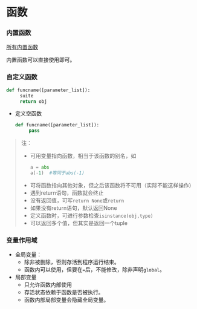 函数
===

### 内置函数

[所有内置函数](https://docs.python.org/3/library/functions.html)

内置函数可以直接使用即可。

### 自定义函数
```Python
def funcname([parameter_list]):
     suite
     return obj
```



- 定义空函数
    ```Python
    def funcname([parameter_list]):
         pass
    ```

> 注：
> - 可用变量指向函数，相当于该函数的别名，如
>   ```Python
>   a = abs   
>   a(-1)  #等同于abs(-1)
>   ```
> - 可将函数指向其他对象，但之后该函数将不可用（实际不能这样操作）
> - 遇到return语句，函数就会终止
> - 没有返回值，可写`return None`或`return`
> - 如果没有return语句，默认返回None
> - 定义函数时，可进行参数检查`isinstance(obj,type)`
> - 可以返回多个值，但其实是返回一个tuple




### 变量作用域
- 全局变量：
    - 除非被删除，否则存活到程序运行结束。
    - 函数内可以使用，但要在`=`后，不能修改，除非声明`global`。
- 局部变量
    - 只允许函数内部使用
    - 存活状态依赖于函数是否被执行。
    - 函数内部局部变量会隐藏全局变量。
